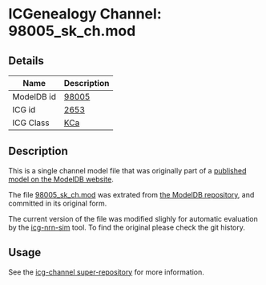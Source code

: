 # ICGenealogy Channel: 98005\_sk\_ch.mod

## Details

Name | Description
---- | -----------
ModelDB id | [98005](http://senselab.med.yale.edu/ModelDB/ShowModel.cshtml?model=98005)
ICG id | [2653](http://icg.neurotheory.ox.ac.uk/channels/5/2653)
ICG Class | [KCa](http://icg.neurotheory.ox.ac.uk/channels/5)

## Description

This is a single channel model file that was originally part of a [published model on the ModelDB website](http://senselab.med.yale.edu/ModelDB/ShowModel.cshtml?model=98005).


The file [98005\_sk\_ch.mod](98005_sk_ch.mod) was extrated from [the ModelDB repository](http://senselab.med.yale.edu/ModelDB/ShowModel.cshtml?model=98005), and committed in its original form.

The current version of the file was modified slighly for automatic evaluation by the [icg-nrn-sim](https://github.com/icgenealogy/icg-nrn-sim) tool. To find the original please check the git history.


## Usage

See the [icg-channel super-repository](https://github.com/icgenealogy/icg-channels) for more information.